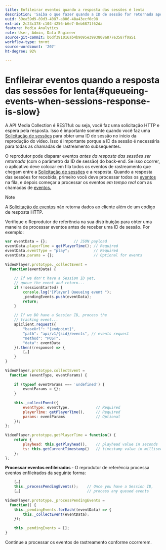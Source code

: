 ```yaml
---
title: Enfileirar eventos quando a resposta das sessões é lenta
description: 'Saiba o que fazer quando a ID de sessão for retornada após o reprodutor disparar eventos. '
uuid: 39ea59d9-89d3-4087-a806-48a43ecf0c98
exl-id: 2c23c378-c104-4256-b6e7-8eb6871f62da
feature: Media Analytics
role: User, Admin, Data Engineer
source-git-commit: b6df391016ab4b9095e3993808a877e3587f0a51
workflow-type: tm+mt
source-wordcount: '207'
ht-degree: 92%

---
```


# Enfileirar eventos quando a resposta das sessões for lenta{#queueing-events-when-sessions-response-is-slow}

A API Media Collection é RESTful: ou seja, você faz uma solicitação HTTP e espera pela resposta. Isso é importante somente quando você faz uma [Solicitação de sessões](/help/media-collection-api/mc-api-ref/mc-api-sessions-req.md) para obter uma ID de sessão no início da reprodução do vídeo. Isso é importante porque a ID da sessão é necessária para todas as chamadas de rastreamento subsequentes.

O reprodutor pode disparar eventos _antes da resposta das sessões ser retornada_ (com o parâmetro da ID de sessão) do back-end. Se isso ocorrer, o aplicativo deve colocar em fila todos os eventos de rastreamento que chegam entre a [Solicitação de sessões](/help/media-collection-api/mc-api-ref/mc-api-sessions-req.md) e a resposta. Quando a resposta das sessões for recebida, primeiro você deve processar todos os [eventos](/help/media-collection-api/mc-api-ref/mc-api-events-req.md) na fila, e depois começar a processar os eventos _em tempo real_ com as chamadas de [eventos.](/help/media-collection-api/mc-api-ref/mc-api-events-req.md)

>[!NOTE]
>
>A [Solicitação de eventos](/help/media-collection-api/mc-api-ref/mc-api-events-req.md) não retorna dados ao cliente além de um código de resposta HTTP.

Verifique o Reprodutor de referência na sua distribuição para obter uma maneira de processar eventos antes de receber uma ID de sessão. Por exemplo:

```js
var eventData = {};            // JSON payload 
eventData.playerTime = getPlayerTime(); // Required 
eventData.eventType = "play";           // Required 
eventData.params = {};                  // Optional for events 
 
VideoPlayer.prototype._collectEvent =  
  function(eventData) { 
 
    // If we don't have a Session ID yet,  
    // queue the event and return... 
    if (!sessionStarted) { 
        console.log("[Player] Queueing event "); 
        _pendingEvents.push(eventData); 
        return; 
    } 
 
    // If we DO have a Session ID, process the 
    // tracking event...     
    apiClient.request({ 
        "baseUrl": "{endpoint}", 
        "path": "api/v1/{sid}/events", // events request 
        "method": "POST", 
        "data": eventData 
    }).then((response) => {   
        […] 
    } 
} 
 
VideoPlayer.prototype.collectEvent =  
  function (eventType, eventParams) { 
         
    if (typeof eventParams === 'undefined') {   
        eventParams = {}; 
    } 
 
    this._collectEvent({                   
        eventType: eventType,            // Required 
        playerTime: getPlayerTime(),     // Required 
        params: eventParams              // Optional  
    });                                    
}; 
 
VideoPlayer.prototype.getPlayerTime = function() { 
    return { 
        playhead: this.getPlayhead(),    // playhead value in seconds 
        ts: this.getCurrentTimestamp()   // timestamp value in milliseconds 
    }; 
};
```

**Processar eventos enfileirados -** O reprodutor de referência processa eventos enfileirados da seguinte forma:

```js
    […] 
    this._processPendingEvents();    // Once you have a Session ID, 
    […]                              // process any queued events 
 
VideoPlayer.prototype._processPendingEvents =  
  function() { 
    this._pendingEvents.forEach((eventData) => { 
        this._collectEvent(eventData); 
    }); 
 
    this._pendingEvents = []; 
}
```

Continue a processar os eventos de rastreamento conforme ocorrerem.
